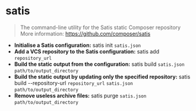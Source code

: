 # satis
> The command-line utility for the Satis static Composer repository
> More information: <https://github.com/composer/satis>
- **Initialise a Satis configuration:**
satis init `satis.json`
- **Add a VCS repository to the Satis configuration:**
satis add `repository_url`
- **Build the static output from the configuration:**
satis build `satis.json` `path/to/output_directory`
- **Build the static output by updating only the specified repository:**
satis build --repository-url `repository_url` `satis.json` `path/to/output_directory`
- **Remove useless archive files:**
satis purge `satis.json` `path/to/output_directory`

